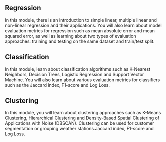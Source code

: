## Regression
In this module, there is an introduction to simple linear, multiple linear and non-linear regression and their applications. You will also learn about model evaluation metrics for regression such as mean absolute error and mean squared error, as well as learning about two types of evaluation approaches: training and testing on the same dataset and train/test split. 

## Classification
In this module, learn about classification algorithms such as K-Nearest Neighbors, Decision Trees, Logistic Regression and Support Vector Machine. You will also learn about various evaluation metrics for classifiers such as the Jaccard index, F1-score and Log Loss.

## Clustering
In this module, you will learn about clustering approaches such as K-Means Clustering, Hierarchical Clustering and Density-Based Spatial Clustering of Applications with Noise (DBSCAN). Clustering can be used for customer segmentation or grouping weather stations.Jaccard index, F1-score and Log Loss.
